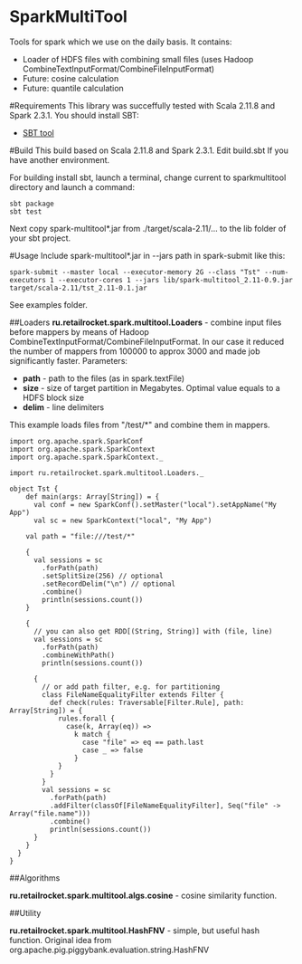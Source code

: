 SparkMultiTool
==============

Tools for spark which we use on the daily basis.
It contains:
* Loader of HDFS files with combining small files (uses Hadoop CombineTextInputFormat/CombineFileInputFormat)
* Future: cosine calculation
* Future: quantile calculation

#Requirements
This library was succeffully tested with Scala 2.11.8 and Spark 2.3.1.
You should install SBT:
* [SBT tool](www.scala-sbt.org/download.html)


#Build
This build based on Scala 2.11.8 and Spark 2.3.1. Edit build.sbt If you have another environment.

For building install sbt, launch a terminal, change current to sparkmultitool directory  and launch a command:

```
sbt package
sbt test
```
Next copy spark-multitool*.jar from ./target/scala-2.11/...  to the lib folder of your sbt project.

#Usage
Include spark-multitool*.jar in --jars path in spark-submit like this:
```
spark-submit --master local --executor-memory 2G --class "Tst" --num-executors 1 --executor-cores 1 --jars lib/spark-multitool_2.11-0.9.jar target/scala-2.11/tst_2.11-0.1.jar

```
See examples folder.

##Loaders
**ru.retailrocket.spark.multitool.Loaders** - combine input files before mappers by means of Hadoop CombineTextInputFormat/CombineFileInputFormat. In our case it reduced the number of mappers from 100000 to approx 3000 and made job significantly faster.
Parameters:
* **path** - path to the files (as in spark.textFile)
* **size** - size of target partition in Megabytes. Optimal value equals to a HDFS block size
* **delim** - line delimiters

This example loads files from "/test/*" and combine them in mappers.
```
import org.apache.spark.SparkConf
import org.apache.spark.SparkContext
import org.apache.spark.SparkContext._

import ru.retailrocket.spark.multitool.Loaders._

object Tst {
	def main(args: Array[String]) = {
	  val conf = new SparkConf().setMaster("local").setAppName("My App")
	  val sc = new SparkContext("local", "My App")

    val path = "file:///test/*"

    {
      val sessions = sc
        .forPath(path)
        .setSplitSize(256) // optional
        .setRecordDelim("\n") // optional
        .combine()
	    println(sessions.count())
    }

    {
      // you can also get RDD[(String, String)] with (file, line)
      val sessions = sc
        .forPath(path)
        .combineWithPath()
	    println(sessions.count())

      {
        // or add path filter, e.g. for partitioning
        class FileNameEqualityFilter extends Filter {
          def check(rules: Traversable[Filter.Rule], path: Array[String]) = {
            rules.forall {
              case(k, Array(eq)) =>
                k match {
                  case "file" => eq == path.last
                  case _ => false
                }
            }
          }
        }
        val sessions = sc
          .forPath(path)
          .addFilter(classOf[FileNameEqualityFilter], Seq("file" -> Array("file.name")))
          .combine()
	      println(sessions.count())
      }
    }
  }
}
```

##Algorithms

**ru.retailrocket.spark.multitool.algs.cosine** - cosine similarity function.

##Utility

**ru.retailrocket.spark.multitool.HashFNV** - simple, but useful hash function. Original idea from org.apache.pig.piggybank.evaluation.string.HashFNV

